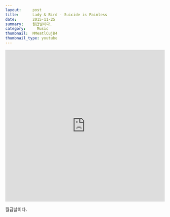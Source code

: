 ```yaml
---
layout:     post
title:      Lady & Bird - Suicide is Painless
date:       2015-11-25
summary:    월급날이다.
category:	  Music
thumbnail:	MMeatlCujB4
thumbnail_type: youtube
---
```


<iframe width="100%" height="480" src="https://www.youtube.com/embed/MMeatlCujB4" frameborder="0" allowfullscreen=""></iframe>

월급날이다.

